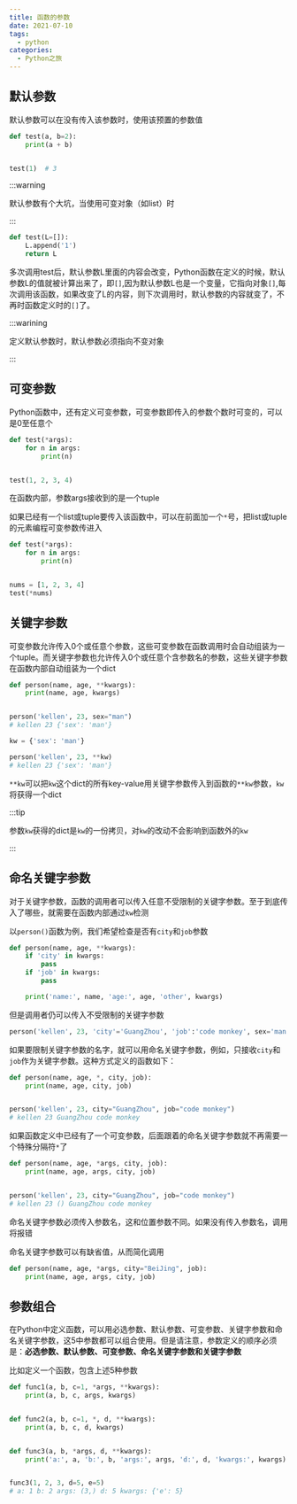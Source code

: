 ```yaml
---
title: 函数的参数
date: 2021-07-10
tags:
  - python
categories:
  - Python之旅
---
```


## 默认参数

默认参数可以在没有传入该参数时，使用该预置的参数值

```py
def test(a, b=2):
    print(a + b)


test(1)  # 3
```

:::warning

默认参数有个大坑，当使用可变对象（如list）时

:::

```py
def test(L=[]):
    L.append('1')
    return L
```

多次调用test后，默认参数L里面的内容会改变，Python函数在定义的时候，默认参数L的值就被计算出来了，即`[]`,因为默认参数L也是一个变量，它指向对象`[]`,每次调用该函数，如果改变了L的内容，则下次调用时，默认参数的内容就变了，不再时函数定义时的`[]`了。

:::warining

定义默认参数时，默认参数必须指向不变对象

:::

## 可变参数

Python函数中，还有定义可变参数，可变参数即传入的参数个数时可变的，可以是0至任意个

```py
def test(*args):
    for n in args:
        print(n)


test(1, 2, 3, 4)
```

在函数内部，参数args接收到的是一个tuple

如果已经有一个list或tuple要传入该函数中，可以在前面加一个`*`号，把list或tuple的元素编程可变参数传进入

```py
def test(*args):
    for n in args:
        print(n)


nums = [1, 2, 3, 4]
test(*nums)
```

## 关键字参数

可变参数允许传入0个或任意个参数，这些可变参数在函数调用时会自动组装为一个tuple。而关键字参数也允许传入0个或任意个含参数名的参数，这些关键字参数在函数内部自动组装为一个dict

```py
def person(name, age, **kwargs):
    print(name, age, kwargs)


person('kellen', 23, sex="man")
# kellen 23 {'sex': 'man'}

kw = {'sex': 'man'}

person('kellen', 23, **kw)
# kellen 23 {'sex': 'man'}
```

`**kw`可以把`kw`这个dict的所有key-value用关键字参数传入到函数的`**kw`参数，`kw`将获得一个dict

:::tip

参数`kw`获得的dict是`kw`的一份拷贝，对`kw`的改动不会影响到函数外的`kw`

:::

## 命名关键字参数

对于关键字参数，函数的调用者可以传入任意不受限制的关键字参数。至于到底传入了哪些，就需要在函数内部通过`kw`检测

以`person()`函数为例，我们希望检查是否有`city`和`job`参数

```py
def person(name, age, **kwargs):
    if 'city' in kwargs:
        pass
    if 'job' in kwargs:
        pass

    print('name:', name, 'age:', age, 'other', kwargs)
```

但是调用者仍可以传入不受限制的关键字参数

```py
person('kellen', 23, 'city'='GuangZhou', 'job':'code monkey', sex='man')
```

如果要限制关键字参数的名字，就可以用命名关键字参数，例如，只接收`city`和`job`作为关键字参数。这种方式定义的函数如下：

```py
def person(name, age, *, city, job):
    print(name, age, city, job)


person('kellen', 23, city="GuangZhou", job="code monkey")
# kellen 23 GuangZhou code monkey
```

如果函数定义中已经有了一个可变参数，后面跟着的命名关键字参数就不再需要一个特殊分隔符`*`了

```py
def person(name, age, *args, city, job):
    print(name, age, args, city, job)


person('kellen', 23, city="GuangZhou", job="code monkey")
# kellen 23 () GuangZhou code monkey
```

命名关键字参数必须传入参数名，这和位置参数不同。如果没有传入参数名，调用将报错

命名关键字参数可以有缺省值，从而简化调用

```py
def person(name, age, *args, city="BeiJing", job):
    print(name, age, args, city, job)
```

## 参数组合

在Python中定义函数，可以用必选参数、默认参数、可变参数、关键字参数和命名关键字参数，这5中参数都可以组合使用。但是请注意，参数定义的顺序必须是：**必选参数、默认参数、可变参数、命名关键字参数和关键字参数**

比如定义一个函数，包含上述5种参数

```py
def func1(a, b, c=1, *args, **kwargs):
    print(a, b, c, args, kwargs)


def func2(a, b, c=1, *, d, **kwargs):
    print(a, b, c, d, kwargs)


def func3(a, b, *args, d, **kwargs):
    print('a:', a, 'b:', b, 'args:', args, 'd:', d, 'kwargs:', kwargs)


func3(1, 2, 3, d=5, e=5)
# a: 1 b: 2 args: (3,) d: 5 kwargs: {'e': 5}
```




